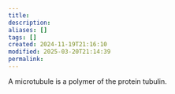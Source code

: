 ```yaml
---
title: 
description: 
aliases: []
tags: []
created: 2024-11-19T21:16:10
modified: 2025-03-20T21:14:39
permalink:
---
```


A microtubule is a polymer of the protein tubulin.

